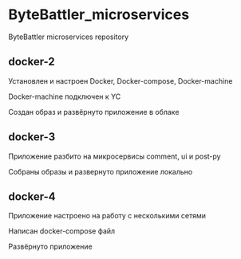# ByteBattler_microservices
ByteBattler microservices repository

## docker-2
Установлен и настроен Docker, Docker-compose, Docker-machine

Docker-machine подключен к YC

Создан образ и развёрнуто приложение в облаке

## docker-3
Приложение разбито на микросервисы comment, ui и post-py

Собраны образы и развернуто приложение локально

## docker-4
Приложение настроено на работу с несколькими сетями

Написан docker-compose файл

Развёрнуто приложение
